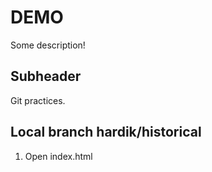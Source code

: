 # DEMO

Some description!

## Subheader

Git practices.

## Local branch hardik/historical

1. Open index.html
